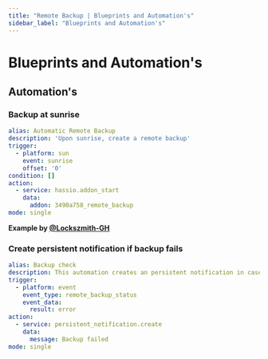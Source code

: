 ```yaml
---
title: "Remote Backup | Blueprints and Automation's"
sidebar_label: "Blueprints and Automation's"
---
```


# Blueprints and Automation's

<!-- ## Blueprints -->

## Automation's

### Backup at sunrise

```yaml
alias: Automatic Remote Backup
description: 'Upon sunrise, create a remote backup'
trigger:
  - platform: sun
    event: sunrise
    offset: '0'
condition: []
action:
  - service: hassio.addon_start
    data:
      addon: 3490a758_remote_backup
mode: single
```

**Example by [@Lockszmith-GH](https://github.com/Lockszmith-GH)**

### Create persistent notification if backup fails

```yaml
alias: Backup check
description: This automation creates an persistent notification in case the backup fails.
trigger:
  - platform: event
    event_type: remote_backup_status
    event_data:
      result: error
action:
  - service: persistent_notification.create
    data:
      message: Backup failed
mode: single
```

